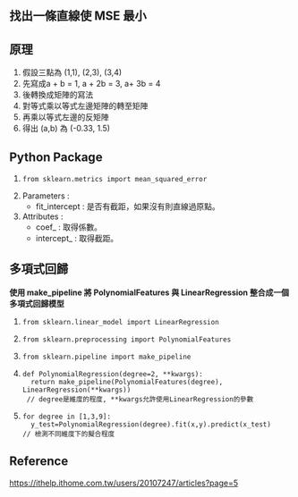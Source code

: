 ## 找出一條直線使 MSE 最小
## 原理
1. 假設三點為 (1,1), (2,3), (3,4)
2. 先寫成a + b = 1, a + 2b = 3, a+ 3b = 4
3. 後轉換成矩陣的寫法
4. 對等式乘以等式左邊矩陣的轉至矩陣
5. 再乘以等式左邊的反矩陣
6. 得出 (a,b) 為 (-0.33, 1.5)
## Python Package
1.     from sklearn.metrics import mean_squared_error
2. Parameters :
   * fit_intercept : 是否有截距，如果沒有則直線過原點。
3. Attributes :
    * coef_ : 取得係數。
    * intercept_ : 取得截距。
## 多項式回歸
**使用 make_pipeline 將 PolynomialFeatures 與 LinearRegression 整合成一個多項式回歸模型**
1.     from sklearn.linear_model import LinearRegression
2.     from sklearn.preprocessing import PolynomialFeatures
3.     from sklearn.pipeline import make_pipeline
4.     def PolynomialRegression(degree=2, **kwargs):
         return make_pipeline(PolynomialFeatures(degree), LinearRegression(**kwargs))
        // degree是維度的程度, **kwargs允許使用LinearRegression的參數
5.     for degree in [1,3,9]:
         y_test=PolynomialRegression(degree).fit(x,y).predict(x_test)
       // 檢測不同維度下的擬合程度

## Reference
https://ithelp.ithome.com.tw/users/20107247/articles?page=5
